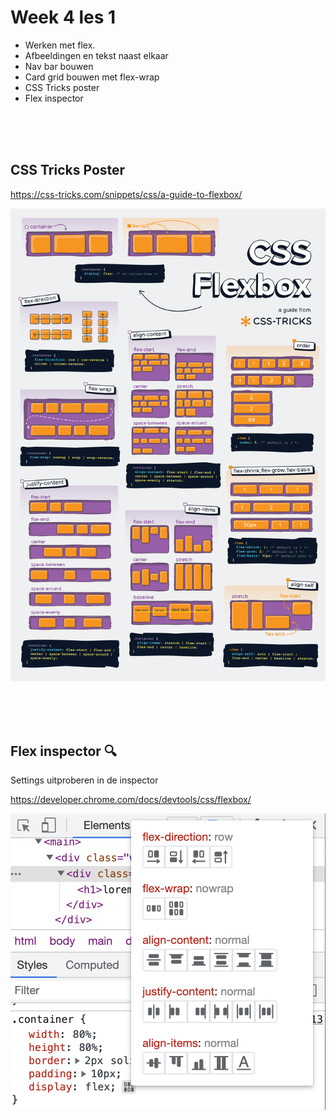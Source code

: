 # Week 4 les 1

- Werken met flex. 
- Afbeeldingen en tekst naast elkaar
- Nav bar bouwen
- Card grid bouwen met flex-wrap
- CSS Tricks poster
- Flex inspector

<br><Br><br>

## CSS Tricks Poster

https://css-tricks.com/snippets/css/a-guide-to-flexbox/

![flex-boy](./css-flexbox-poster.png)

<br><Br><br>

## Flex inspector 🔍

Settings uitproberen in de inspector

https://developer.chrome.com/docs/devtools/css/flexbox/

![inspect-flex](./flex-inspector.png)